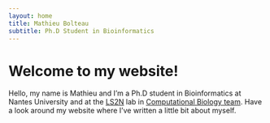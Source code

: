 ```yaml
---
layout: home
title: Mathieu Bolteau
subtitle: Ph.D Student in Bioinformatics
---
```



# Welcome to my website!

Hello, my name is Mathieu and I’m a Ph.D student in Bioinformatics at Nantes University and at the [LS2N](https://www.ls2n.fr/) lab in [Computational Biology team](https://www.ls2n.fr/equipe/combi/). Have a look around my website where I’ve written a little bit about myself.